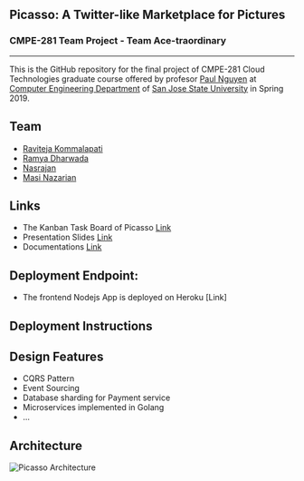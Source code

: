 ## Picasso: A Twitter-like Marketplace for Pictures
### CMPE-281 Team Project - Team Ace-traordinary
---

This is the GitHub repository for the final project of CMPE-281 Cloud Technologies graduate course offered by profesor [Paul Nguyen](https://github.com/paulnguyen) at [Computer Engineering Department](https://cmpe.sjsu.edu/) of [San Jose State University](https://www.sjsu.edu/) in Spring 2019.

## Team
- [Raviteja Kommalapati](https://github.com/RAVITEJAKOMMALAPATI20)
- [Ramya Dharwada](https://github.com/RamyaDharwada)
- [Nasrajan ](https://github.com/nasrajan)
- [Masi Nazarian](https://github.com/Masea)

## Links

- The Kanban Task Board of Picasso [Link](https://github.com/nguyensjsu/sp19-281-ace-traordinary/projects/1)
- Presentation Slides [Link](https://docs.google.com/presentation/d/1jU1vt8rPpnsM-NtAsXNxud8ZH3kMMWB3_Rd4kYi-uRA/edit?usp=sharing)
- Documentations [Link]()

## Deployment Endpoint:
- The frontend Nodejs App is deployed on Heroku [Link]

## Deployment Instructions


## Design Features
- CQRS Pattern
- Event Sourcing
- Database sharding for Payment service
- Microservices implemented in Golang
- ...


## Architecture
![Picasso Architecture](https://github.com/nguyensjsu/sp19-281-ace-traordinary/blob/master/Design%20architecture/Picasso-Architecture.png)
